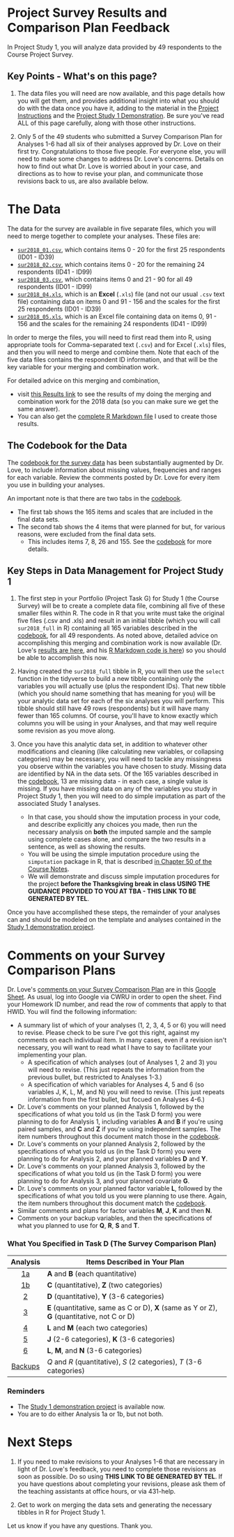 # Project Survey Results and Comparison Plan Feedback

In Project Study 1, you will analyze data provided by 49 respondents to the Course Project Survey.

## Key Points - What's on this page?

1. The data files you will need are now available, and this page details how you will get them, and provides additional insight into what you should do with the data once you have it, adding to the material in the [Project Instructions](https://thomaselove.github.io/431-2018-project/) and the [Project Study 1 Demonstration](https://github.com/THOMASELOVE/431-2018-project/tree/master/demo_study1). Be sure you've read ALL of this page carefully, along with those other instructions.

2. Only 5 of the 49 students who submitted a Survey Comparison Plan for Analyses 1-6 had all six of their analyses approved by Dr. Love on their first try. Congratulations to those five people. For everyone else, you will need to make some changes to address Dr. Love's concerns. Details on how to find out what Dr. Love is worried about in your case, and directions as to how to revise your plan, and communicate those revisions back to us, are also available below.

# The Data

The data for the survey are available in five separate files, which you will need to merge together to complete your analyses. These files are:

- [`sur2018_01.csv`](https://github.com/THOMASELOVE/431-2018-project/blob/master/survey-results/surv2018_01.csv), which contains items 0 - 20 for the first 25 respondents (ID01 - ID39)
- [`sur2018_02.csv`](https://github.com/THOMASELOVE/431-2018-project/blob/master/survey-results/surv2018_02.csv), which contains items 0 - 20 for the remaining 24 respondents (ID41 - ID99)
- [`sur2018_03.csv`](https://github.com/THOMASELOVE/431-2018-project/blob/master/survey-results/surv2018_03.csv), which contains items 0 and 21 - 90 for all 49 respondents (ID01 - ID99)
- [`sur2018_04.xls`](https://github.com/THOMASELOVE/431-2018-project/blob/master/survey-results/surv2018_04.xls), which is an **Excel** (`.xls`) file (and not our usual `.csv` text file) containing data on items 0 and 91 - 156 and the scales for the first 25 respondents (ID01 - ID39)
- [`sur2018_05.xls`](https://github.com/THOMASELOVE/431-2018-project/blob/master/survey-results/surv2018_05.xls), which is an Excel file containing data on items 0, 91 - 156 and the scales for the remaining 24 respondents (ID41 - ID99)

In order to merge the files, you will need to first read them into R, using appropriate tools for Comma-separated text (`.csv`) and for Excel (`.xls`) files, and then you will need to merge and combine them. Note that each of the five data files contains the respondent ID information, and that will be the key variable for your merging and combination work. 

For detailed advice on this merging and combination, 
- visit [this Results link](https://github.com/THOMASELOVE/431-2018-project/blob/master/survey-results/surv2018_combining-datasets.md) to see the results of my doing the merging and combination work for the 2018 data (so you can make sure we get the same answer). 
- You can also get the [complete R Markdown file](https://github.com/THOMASELOVE/431-2018-project/blob/master/survey-results/surv2018_combining-datasets.Rmd) I used to create those results.

## The Codebook for the Data

The [codebook for the survey data](http://bit.ly/431-2018-survey-data-codebook) has been substantially augmented by Dr. Love, to include information about missing values, frequencies and ranges for each variable. Review the comments posted by Dr. Love for every item you use in building your analyses.

An important note is that there are two tabs in the [codebook](http://bit.ly/431-2018-survey-data-codebook). 

- The first tab shows the 165 items and scales that are included in the final data sets.
- The second tab shows the 4 items that were planned for but, for various reasons, were excluded from the final data sets.
    - This includes items 7, 8, 26 and 155. See the [codebook](http://bit.ly/431-2018-survey-data-codebook) for more details.

## Key Steps in Data Management for Project Study 1

1. The first step in your Portfolio (Project Task G) for Study 1 (the Course Survey) will be to create a complete data file, combining all five of these smaller files within R. The code in R that you write must take the original five files (.csv and .xls) and result in an initial tibble (which you will call `sur2018_full` in R) containing all 165 variables described in the [codebook](http://bit.ly/431-2018-survey-data-codebook), for all 49 respondents. As noted above, detailed advice on accomplishing this merging and combination work is now available (Dr. Love's [results are here](https://github.com/THOMASELOVE/431-2018-project/blob/master/survey-results/surv2018_combining-datasets.md), and his [R Markdown code is here](https://github.com/THOMASELOVE/431-2018-project/blob/master/survey-results/surv2018_combining-datasets.Rmd)) so you should be able to accomplish this now.

2. Having created the `sur2018_full` tibble in R, you will then use the `select` function in the tidyverse to build a new tibble containing only the variables you will actually use (plus the respondent IDs). That new tibble (which you should name something that has meaning for you) will be your analytic data set for each of the six analyses you will perform. This tibble should still have 49 rows (respondents) but it will have many fewer than 165 columns. Of course, you'll have to know exactly which columns you will be using in your Analyses, and that may well require some revision as you move along.

3. Once you have this analytic data set, in addition to whatever other modifications and cleaning (like calculating new variables, or collapsing categories) may be necessary, you will need to tackle any missingness you observe within the variables you have chosen to study. Missing data are identified by NA in the data sets. Of the 165 variables described in the [codebook](http://bit.ly/431-2018-survey-data-codebook), 13 are missing data - in each case, a single value is missing. If you have missing data on any of the variables you study in Project Study 1, then you will need to do simple imputation as part of the associated Study 1 analyses. 
    - In that case, you should show the imputation process in your code, and describe explicitly any choices you made, then run the necessary analysis on **both** the imputed sample and the sample using complete cases alone, and compare the two results in a sentence, as well as showing the results. 
    - You will be using the simple imputation procedure using the `simputation` package in R, that is described [in Chapter 50 of the Course Notes](https://thomaselove.github.io/2018-431-book/missing-data-mechanisms-and-simple-imputation.html#doing-single-imputation-with-simputation).
    - We will demonstrate and discuss simple imputation procedures for the project **before the Thanksgiving break in class USING THE GUIDANCE PROVIDED TO YOU AT TBA - THIS LINK TO BE GENERATED BY TEL**.

Once you have accomplished these steps, the remainder of your analyses can and should be modeled on the template and analyses contained in the [Study 1 demonstration project](https://github.com/THOMASELOVE/431-2018-project/tree/master/demo_study1).

# Comments on your Survey Comparison Plans

Dr. Love's [comments on your Survey Comparison Plan](http://bit.ly/431-2018-project-survey-plan-feedback) are in this [Google Sheet](http://bit.ly/431-2018-project-survey-plan-feedback). As usual, log into Google via CWRU in order to open the sheet. Find your Homework ID number, and read the row of comments that apply to that HWID. You will find the following information:

- A summary list of which of your analyses (1, 2, 3, 4, 5 or 6) you will need to revise. Please check to be sure I've got this right, against my comments on each individual item. In many cases, even if a revision isn't necessary, you will want to read what I have to say to facilitate your implementing your plan.
    - A specification of which analyses (out of Analyses 1, 2 and 3) you will need to revise. (This just repeats the information from the previous bullet, but restricted to Analyses 1-3.)
    - A specification of which variables for Analyses 4, 5 and 6 (so variables J, K, L, M, and N) you will need to revise. (This just repeats information from the first bullet, but focued on Analyses 4-6.)
- Dr. Love's comments on your planned Analysis 1, followed by the specifications of what you told us (in the Task D form) you were planning to do for Analysis 1, including variables **A** and **B** if you're using paired samples, and **C** and **Z** if you're using independent samples. The item numbers throughout this document match those in the [codebook](http://bit.ly/431-2018-survey-data-codebook). 
- Dr. Love's comments on your planned Analysis 2, followed by the specifications of what you told us (in the Task D form) you were planning to do for Analysis 2, and your planned variables **D** and **Y**.
- Dr. Love's comments on your planned Analysis 3, followed by the specifications of what you told us (in the Task D form) you were planning to do for Analysis 3, and your planned covariate **G**.
- Dr. Love's comments on your planned factor variable **L**, followed by the specifications of what you told us you were planning to use there. Again, the item numbers throughout this document match the [codebook](http://bit.ly/431-2018-survey-data-codebook). 
- Similar comments and plans for factor variables **M**, **J**, **K** and then **N**.
- Comments on your backup variables, and then the specifications of what you planned to use for **Q**, **R**, **S** and **T**.

### What You Specified in Task D (The Survey Comparison Plan)

Analysis | Items Described in Your Plan
:----: | --------------------------------------------------------------------------------
[1a](https://thomaselove.github.io/431-2018-project/taskD.html#analysis-1-comparing-the-means-of-two-populations) | **A** and **B** (each quantitative)
[1b](https://thomaselove.github.io/431-2018-project/taskD.html#analysis-1-comparing-the-means-of-two-populations) | **C** (quantitative), **Z** (two categories)
[2](https://thomaselove.github.io/431-2018-project/taskD.html#analysis-2-comparing-the-means-of-three-or-more-populations) | **D** (quantitative), **Y** (3-6 categories)
[3](https://thomaselove.github.io/431-2018-project/taskD.html#analysis-3-regression-model-with-one-covariate) | **E** (quantitative, same as C or D), **X** (same as Y or Z), **G** (quantitative, not C or D)
[4](https://thomaselove.github.io/431-2018-project/taskD.html#analysis-4-comparing-two-population-proportions) | **L** and **M** (each two categories)
[5](https://thomaselove.github.io/431-2018-project/taskD.html#analysis-5-a-larger-two-way-table) | **J** (2-6 categories), **K** (3-6 categories)
[6](https://thomaselove.github.io/431-2018-project/taskD.html#analysis-6-comparing-population-proportions-in-a-2x2xn-contingency-table) | **L**, **M**, and **N** (3-6 categories)
[Backups](https://thomaselove.github.io/431-2018-project/taskD.html#backups) | *Q* and *R* (quantitative), *S* (2 categories), *T* (3-6 categories)

### Reminders

- The [Study 1 demonstration project](https://github.com/THOMASELOVE/431-2018-project/tree/master/demo_study1) is available now.
- You are to do either Analysis 1a or 1b, but not both.

# Next Steps

1. If you need to make revisions to your Analyses 1-6 that are necessary in light of Dr. Love's feedback, you need to complete those revisions as soon as possible. Do so using **THIS LINK TO BE GENERATED BY TEL**. If you have questions about completing your revisions, please ask them of the teaching assistants at office hours, or via 431-help.

2. Get to work on merging the data sets and generating the necessary tibbles in R for Project Study 1.

Let us know if you have any questions. Thank you.

